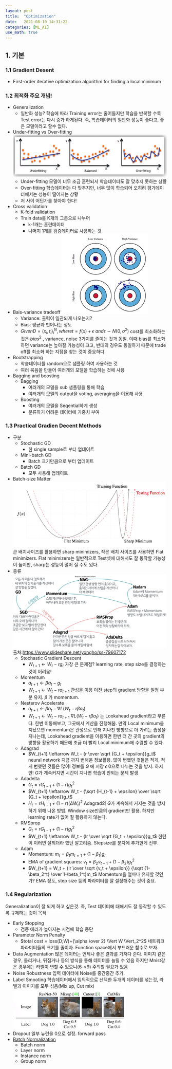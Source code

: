 ```yaml
---
layout: post
title:  "Optimization"
date:   2021-08-10 14:31:22
categories: [ML_AI]
use_math: true
---
```


## 1. 기본
### 1.1 Gradient Desent
* First-order iterative optimization algorithm for finding a local minimum

### 1.2 최적화 주요 개념!
* Generalization
  * 일반화 성능? 
    학습에 따라 Training error는 줄어들지만 학습을 반복할 수록 Test error는 다시 증가 하게된다. 즉, 학습데이터의 일반화 성능이 좋다고, 좋은 모델이라고 할수 없다.
* Under-fitting vs Over-fitting
  ![](/assets/image/ML_AI/opt_1.png)
  * Under-fitting
    모델이 너무 조금 훈련되서 학습데이터도 잘 맞추지 못하는 상황
  * Over-fitting
    학습데이터는 다 맞추지만, 너무 많이 학습되어 오히려 평가데이터에서는 성능이 떨어지는 상황
  * 저 사이 어딘가를 찾아야 한다!
* Cross validation
  * K-fold validation
  * Train data를 K개의 그룹으로 나누어
    * k-1개는 훈련데이터
    * 나머지 1개를 검증데이터로 사용하는 것
* Bais-variance tradeoff
  ![](/assets/image/ML_AI/opt_2.png)
  * Variance: 출력이 일관되게 나오는지?
  * Bias: 평균과 벗어나는 정도
  * $Given D={(x_i,t_i)}_i^N, where t=f(x)+\epsilon \ and \epsilon \sim N(0, \sigma^2)$
    cost를 최소화하는 것은 $bias^2$ , variance, noise 3가지를 줄이는 것과 동일. 이때 bias를 최소화하면 variance는 높아질 가능성이 크고, 반대의 경우도 동일하기 때문에 trade off를 최소화 하는 지점을 찾는 것이 중요하다.
* Bootstrapping
  * 학습데이터를 random으로 샘플링 하여 사용하는 것
  * 여러 묶음을 만들어 여러개의 모델을 학습하는 것에 사용
* Bagging and boosting
  * Bagging
    * 여러개의 모델을 sub 샘플링을 통해 학습
    * 여러개의 모델의 output을 voting, averaging을 이용해 사용
  * Boosting
    * 여러개의 모델을 Seqential하게 생성
    * 분류하기 어려운 데이터에 가중치 부여

### 1.3 Practical Gradien Decent Methods
* 구분
  * Stochastic GD
    * 한 single sample로 부터 업데이트
  * Mini-batch GD
    * Batch 크기만큼으로 부터 업데이트
  * Batch GD
    * 모두 사용해 업데이트
* Batch-size Matter
  ![](/assets/image/ML_AI/opt_3.png)
  큰 배치사이즈를 활용하면 sharp minimizers, 작은 배치 사이즈를 사용하면 Flat minimizers. Flat minimizers는 일반적으로 Test셋에 대해서도 잘 동작할 가능성이 높지만, sharp는 성능이 떨어 질 수도 있다.
* 종류
  ![](/assets/image/ML_AI/opt_4.png)
  출처:https://www.slideshare.net/yongho/ss-79607172
  * Stochastic Gradient Descent
    * $W_{t+1} \leftarrow W_t - r g_t$
    가장 큰 문제점? learning rate, step size를 결정하는 것이 어려움!
  * Momentum
    * $a_{t+1} \leftarrow  \beta a_t - g_t$
    * $W_{t+1} \leftarrow  W_t - ra_{t+1}$
    관성을 이용 이전 step의 gradient 방향을 일정 부분 유지. $\beta$ 가 momentum.
  * Nesterov Accelerate
    * $a_{t+1} \leftarrow  \beta a_t - \nabla L(W_t-r \beta a_t)$
    * $W_{t+1} \leftarrow  W_t - ra_{t+1}$ 
    $\nabla L(W_t-r \beta a_t)$ 는 Lookahead gradient라고 부른다. 한번 이동해보고, 그곳에서 계산을 진행해봄. 만약 Local minimum을 지났으면 momentum은 관성으로 인해 지나친 방향으로 더 가려는 습성을 지나는데,  Lookahead gradient을 이용하면 한번 더 간 곳의 gradient의 방향을 활용하기 때문에 조금 더 빨리 Local minimum에 수렴할 수 있다.
  * Adagrad
    * $W_{t+1} \leftarrow  W_t - {r \over \sqrt {G_t + \epsilon}}g_t$
    neural network 지금 까지 변해온 정보활용. 많이 변했던 것들은 적게, 적게 변했던 것들은 많이! 정보를 $G$ 에 저장 $\epsilon$ 0으로 나누는 것을 방지.
    하지만! $G$가 계속커지면 시간이 지나면 학습이 안되는 문제 발생
  * Adadelta
    * $G_t=rG_{t-1}+(1-r)g_t^2$
    * $W_{t+1} \leftarrow  W_t - {\sqrt {H_{t-1} + \epsilon} \over \sqrt {G_t + \epsilon}}g_t$
    * $H_t=rH_{t-1}+(1-r)(\Delta W_t)^2$
    Adagrad의 $G$가 계속해서 커지는 것을 방지하기 위해 나온 방법. Window size만큼의 gradient만 활용. 
    하지만 learning rate가 없어 잘 활용하지 않는다.
  * RMSprop
    * $G_t=rG_{t-1}+(1-r)g_t^2$
    * $W_{t+1} \leftarrow  W_t - {lr \over \sqrt {G_t + \epsilon}}g_t$
    힌턴이 이러면 잘되더라 했던 알고리즘. Stepsize를 분자에 추가한게 전부.
  * Adam
    * Momentum: $m_t=\beta_1 m_{t=1} + (1-\beta_1)g_t$
    * EMA of gradient squares: $v_t=\beta_2 v_{t-1} + (1-\beta_2)g_t^2$
    * $W_{t+1} = W_t + {lr \over \sqrt {v_t + \epsilon}} {\sqrt {1-\beta_2^t} \over 1-\beta_1^t}m_t$
    Momentum을 얼마나 유지할 것인가? EMA 정도, step size 등의 파라미터를 잘 설정해주는 것이 중요.

### 1.4 Regularization
Generalization이 잘 되게 하고 싶은것. 즉, Test 데이터에 대해서도 잘 동작할 수 있도록 규제하는 것이 목적
* Early Stopping
  * 검증 에러가 높아지는 시점에 학습 중단
* Parameter Norm Penalty
  * $total cost = loss(D;W)+{\alpha \over 2} \Vert W \Vert_2^2$
  네트워크 파라미터들의 크기를 줄이자. Function space에서 부드러운 함수로 보자.
* Data Augmentation
  많은 데이터는 언제나 좋은 결과를 가저다 준다. 
  이미지 같은 경우, 돌리거나, 뒤집거나 등의 방식을 통해 데이터를 늘릴 수 있음
  하지만 Mnist같은 경우에는 라벨이 변할 수 있으니(6->9) 주의할 필요가 있음
* Noise Robustness
  입력 데이터에 Noise를 중간중간 추가.
* Label Smooting
  학습데이터에서 임의적으로 선택한 두개의 데이터를 섞는것, 라벨과 이미지를 모두 섞음(Mix up, Cut mix)  
  ![](/assets/image/ML_AI/opt_5.png)
* Dropout
  일부 뉴런을 0으로 설정. forward pass
* [Batch Normalization](https://kyunghyunlim.github.io/ml_ai/2021/07/31/Batchnorm.html)
  * Batch norm
  * Layer norm
  * Instance norm
  * Group norm
  


  
